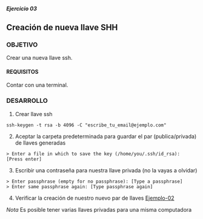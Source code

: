##### Ejercicio 03
## Creación de nueva llave SHH

### OBJETIVO
Crear una nueva llave ssh.

#### REQUISITOS

Contar con una terminal.

### DESARROLLO
1. Crear llave ssh
```
ssh-keygen -t rsa -b 4096 -C "escribe_tu_email@ejemplo.com"
```

2. Aceptar la carpeta predeterminada para guardar el par (publica/privada) de llaves generadas
```
> Enter a file in which to save the key (/home/you/.ssh/id_rsa): [Press enter]
```

3. Escribir una contraseña para nuestra llave privada (no la vayas a olvidar)
```
> Enter passphrase (empty for no passphrase): [Type a passphrase]
> Enter same passphrase again: [Type passphrase again]
```

4. Verificar la creación de nuestro nuevo par de llaves [Ejemplo-02](../Ejemplo-02)

_Nota_ Es posible tener varias llaves privadas para una misma computadora